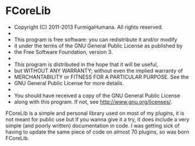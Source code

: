 FCoreLib
===============

 * Copyright (C) 2011-2013 FurmigaHumana.  All rights reserved.
 * 
 * This program is free software: you can redistribute it and/or modify
 * it under the terms of the GNU General Public License as published by
 * the Free Software Foundation,  version 3.
 * 
 * This program is distributed in the hope that it will be useful,
 * but WITHOUT ANY WARRANTY; without even the implied warranty of
 * MERCHANTABILITY or FITNESS FOR A PARTICULAR PURPOSE.  See the
 * GNU General Public License for more details.
 * 
 * You should have received a copy of the GNU General Public License
 * along with this program. If not, see <http://www.gnu.org/licenses/>.

FCoreLib is a simple and personal library used on most of my plugins, it is not meant for public use but if you wanna give it a try, it does include a very simple (and poorly written) documentation in code. I was getting sick of having to update the same piece of code on almost 70 plugins, so was born FCoreLib.
